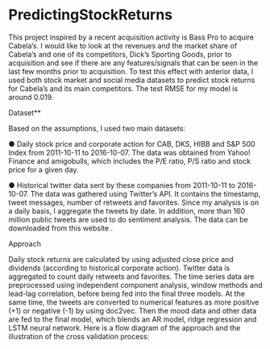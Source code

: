 # PredictingStockReturns
This project inspired by a recent acquisition activity is Bass Pro to acquire Cabela’s. I would like to look at the revenues and the market share of Cabela’s and one of its competitors, Dick’s Sporting Goods, prior to acquisition and see if there are any features/signals that can be seen in the last few months prior to acquisition. To test this effect with anterior data,  I used both stock market and social media datasets to predict stock returns for Cabela’s and its main competitors. The test RMSE for my model is around 0.019.

Dataset**

Based on the assumptions, I used two main datasets:

● Daily stock price and corporate action for CAB, DKS, HIBB and S&P 500 Index from 2011-10-11 to 2016-10-07. The data was obtained from Yahoo! Finance and amigobulls, which includes the P/E ratio, P/S ratio and stock price for a given day.

● Historical twitter data sent by these companies from 2011-10-11 to 2016-10-07. The data was gathered using Twitter’s API. It contains the timestamp, tweet messages, number of retweets and favorites. Since my analysis is on a daily basis, I aggregate the tweets by date. In addition, more than 160 million public tweets are used to do sentiment analysis. The data can be downloaded from  this website .

Approach

Daily stock returns are calculated by using adjusted close price and dividends (according to historical corporate action). Twitter data is aggregated to count daily retweets and favorites. The time series data are preprocessed using independent component analysis, window methods and lead-lag correlation, before being fed into the final three models. At the same time, the tweets are converted to numerical features as more positive (+1) or negative (-1) by using doc2vec. Then the mood data and other data are fed to the final model, which blends an AR model, ridge regression and LSTM neural network. Here is a flow diagram of the approach and the illustration of the cross validation process:
